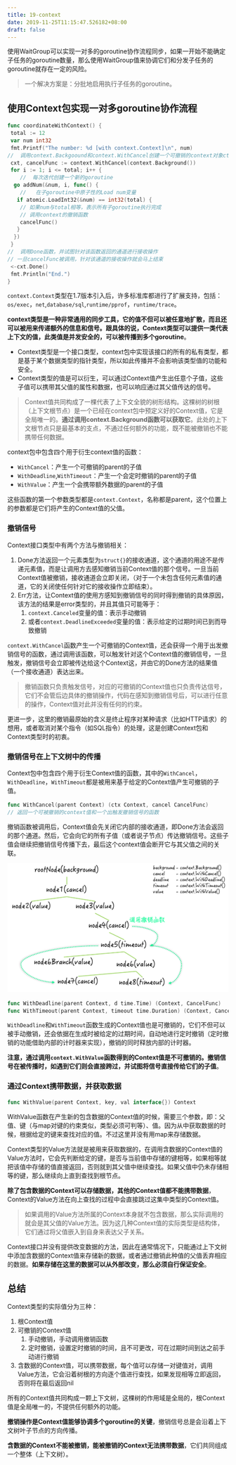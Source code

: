 ```yaml
---
title: 19-context
date: 2019-11-25T11:15:47.526182+08:00
draft: false
---
```


使用WaitGroup可以实现一对多的goroutine协作流程同步，如果一开始不能确定子任务的goroutine数量，那么使用WaitGroup值来协调它们和分发子任务的goroutine就存在一定的风险。

> 一个解决方案是：分批地启用执行子任务的goroutine。

## 使用Context包实现一对多goroutine协作流程

```go
func coordinateWithContext() {
 total := 12
 var num int32
 fmt.Printf("The number: %d [with context.Context]\n", num)
//  调用context.Backgoound和context.WithCancel创建一个可撤销的context对象ctx和一个撤销函数cancelFunc
 cxt, cancelFunc := context.WithCancel(context.Background())
 for i := 1; i <= total; i++ {
    //  每次迭代创建一个新的goroutine
  go addNum(&num, i, func() {
    //   在子goroutine中原子性的Load num变量
   if atomic.LoadInt32(&num) == int32(total) {
    // 如果num与total相等，表示所有子goroutine执行完成
    // 调用context的撤销函数
    cancelFunc()
   }
  })
 }
//  调用Done函数，并试图针对该函数返回的通道进行接收操作
// 一旦cancelFunc被调用，针对该通道的接收操作就会马上结束
 <-cxt.Done()
 fmt.Println("End.")
}
```

`context.Context`类型在1.7版本引入后，许多标准库都进行了扩展支持，包括：`os/exec`，`net`,`database/sql`,`runtime/pprof`，`runtime/trace`。

**context类型是一种非常通用的同步工具，它的值不但可以被任意地扩散，而且还可以被用来传递额外的信息和信号。跟具体的说，Context类型可以提供一类代表上下文的值，此类值是并发安全的，可以被传播到多个goroutine**。

- Context类型是一个接口类型，context包中实现该接口的所有的私有类型，都是基于某个数据类型的指针类型，所以如此传播并不会影响该类型值的功能和安全。
- Context类型的值是可以衍生，可以通过Context值产生出任意个子值，这些子值可以携带其父值的属性和数据，也可以响应通过其父值传达的信号。

> Context值共同构成了一棵代表了上下文全貌的树形结构。这棵树的树根（上下文根节点）是一个已经在context包中预定义好的Context值，它是全局唯一的。**通过调用context.Background函数可以获取它**。此处的上下文根节点只是最基本的支点，不通过任何额外的功能，既不能被撤销也不能携带任何数据。

context包中包含四个用于衍生context值的函数：

- `WithCancel`：产生一个可撤销的parent的子值
- `WithDeadline`,`WithTimeout`：产生一个会定时撤销的parent的子值
- `WithValue`：产生一个会携带额外数据的parent的子值

这些函数的第一个参数类型都是`context.Context`，名称都是parent，这个位置上的参数都是它们将产生的Context值的父值。

### 撤销信号

Context接口类型中有两个方法与撤销相关：

1. Done方法返回一个元素类型为`struct{}`的接收通道，这个通道的用途不是传递元素值，而是让调用方去感知撤销当前Context值的那个信号。一旦当前Context值被撤销，接收通道会立即关闭，（对于一个未包含任何元素值的通道，它的关闭使任何针对它的接收操作立即结束）。
2. Err方法，让Context值的使用方感知到撤销信号的同时得到撤销的具体原因，该方法的结果是error类型的，并且其值只可能等于：
   1. `context.Canceled`变量的值：表示手动撤销
   2. 或者`context.DeadlineExceeded`变量的值：表示给定的过期时间已到而导致撤销

`context.WithCancel`函数产生一个可撤销的Context值，还会获得一个用于出发撤销信号的函数，通过调用该函数，可以触发针对这个Context值的撤销信号，一旦触发，撤销信号会立即被传达给这个Context这，并由它的Done方法的结果值（一个接收通道）表达出来。

> 撤销函数只负责触发信号，对应的可撤销的Context值也只负责传达信号，它们不会管后边具体的撤销操作，代码在感知到撤销信号后，可以进行任意的操作，Context值对此并没有任何的约束。

更进一步，这里的撤销最原始的含义是终止程序对某种请求（比如HTTP请求）的想用，或者取消对某个指令（如SQL指令）的处理，这是创建Context包和Context类型时的初衷。

### 撤销信号在上下文树中的传播

Context包中包含四个用于衍生Context值的函数，其中的`WithCancel`，`WithDeadline`，`WithTimeout`都是被用来基于给定的Context值产生可撤销的子值。

```go
func WithCancel(parent Context) (ctx Context, cancel CancelFunc)
// 返回一个可被撤销的context值和一个出触发撤销信号的函数
```

撤销函数被调用后，Context值会先关闭它内部的接收通道，即Done方法会返回的那个通道。然后，它会向它的所有子值（或者说子节点）传达撤销信号。这些子值会继续把撤销信号传播下去，最后这个context值会断开它与其父值之间的关联。

![images](/images/context.png)

```go
func WithDeadline(parent Context, d time.Time) (Context, CancelFunc)
func WithTimeout(parent Context, timeout time.Duration) (Context, CancelFunc)
```

`WithDeadline`和`WithTimeout`函数生成的Context值也是可撤销的，它们不但可以被手动撤销，还会依据在生成时被给定的过期时间，自动地进行定时撤销（定时撤销的功能借助内部的计时器来实现），撤销的同时释放内部的计时器。

**注意，通过调用`context.WithValue`函数得到的Context值是不可撤销的。撤销信号在被传播时，如遇到它们则会直接跨过，并试图将信号直接传给它们的子值**。

### 通过Context携带数据，并获取数据

```go
func WithValue(parent Context, key, val interface{}) Context
```

WithValue函数在产生新的包含数据的Context值的时候，需要三个参数，即：父值、键（与map对键的约束类似，类型必须可判等）、值。因为从中获取数据的时候，根据给定的键来查找对应的值。不过这里并没有用map来存储数据。

Context类型的Value方法就是被用来获取数据的，在调用含数据的Context值的Value方法时，它会先判断给定的键，是否与当前值中存储的键相等，如果相等就把该值中存储的值直接返回，否则就到其父值中继续查找。如果父值中仍未存储相等的键，那么继续向上直到查找到根节点。

**除了包含数据的Context可以存储数据，其他的Context值都不能携带数据**，Context的Value方法在向上查找的过程中会直接跳过这集中类型的Context值。

> 如果调用的Value方法所属的Context本身就不包含数据，那么实际调用的就会是其父值的Value方法。因为这几种Context值的实际类型是结构体，它们通过将父值嵌入到自身来表达父子关系。

Context接口并没有提供改变数据的方法，因此在通常情况下，只能通过上下文树中添加含数据的Context值来存储新的数据，或者通过撤销此种值的父值丢弃相应的数据。**如果存储在这里的数据可以从外部改变，那么必须自行保证安全**。

## 总结

Context类型的实际值分为三种：

1. 根Context值
2. 可撤销的Context值
   1. 手动撤销，手动调用撤销函数
   2. 定时撤销，设置定时撤销的时间，且不可更改，可在过期时间到达之前手动进行撤销
3. 含数据的Context值，可以携带数据，每个值可以存储一对键值对，调用Value方法，它会沿着树根的方向逐个值进行查找，如果发现相等立即返回，否则将在最后返回nil 

所有的Context值共同构成一颗上下文树，这棵树的作用域是全局的，根Context值是全局唯一的，不提供任何额外的功能。

**撤销操作是Context值能够协调多个goroutine的关键**，撤销信号总是会沿着上下文树叶子节点的方向传播。

**含数据的Context不能被撤销，能被撤销的Context无法携带数据**，它们共同组成一个整体（上下文树）。
